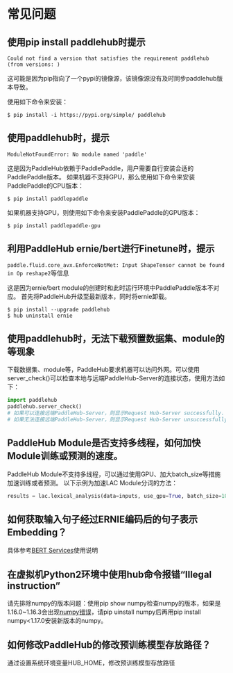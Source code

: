 # 常见问题

## 使用pip install paddlehub时提示
`Could not find a version that satisfies the requirement paddlehub (from versions: )`

这可能是因为pip指向了一个pypi的镜像源，该镜像源没有及时同步paddlehub版本导致。

使用如下命令来安装：

```shell
$ pip install -i https://pypi.org/simple/ paddlehub
```

## 使用paddlehub时，提示
`ModuleNotFoundError: No module named 'paddle'`

这是因为PaddleHub依赖于PaddlePaddle，用户需要自行安装合适的PaddlePaddle版本。
如果机器不支持GPU，那么使用如下命令来安装PaddlePaddle的CPU版本：
```shell
$ pip install paddlepaddle
```

如果机器支持GPU，则使用如下命令来安装PaddlePaddle的GPU版本：
```shell
$ pip install paddlepaddle-gpu
```

## 利用PaddleHub ernie/bert进行Finetune时，提示
`paddle.fluid.core_avx.EnforceNotMet: Input ShapeTensor cannot be found in Op reshape2`等信息

这是因为ernie/bert module的创建时和此时运行环境中PaddlePaddle版本不对应。
首先将PaddleHub升级至最新版本，同时将ernie卸载。
```shell
$ pip install --upgrade paddlehub
$ hub uninstall ernie
```

## 使用paddlehub时，无法下载预置数据集、module的等现象

下载数据集、module等，PaddleHub要求机器可以访问外网。可以使用server_check()可以检查本地与远端PaddleHub-Server的连接状态，使用方法如下：

```python
import paddlehub
paddlehub.server_check()
# 如果可以连接远端PaddleHub-Server，则显示Request Hub-Server successfully.
# 如果无法连接远端PaddleHub-Server，则显示Request Hub-Server unsuccessfully.
```

## PaddleHub Module是否支持多线程，如何加快Module训练或预测的速度。

PaddleHub Module不支持多线程，可以通过使用GPU、加大batch_size等措施加速训练或者预测。
以下示例为加速LAC Module分词的方法：

```python
results = lac.lexical_analysis(data=inputs, use_gpu=True, batch_size=10)
```

## 如何获取输入句子经过ERNIE编码后的句子表示Embedding？

具体参考[BERT Services](./tutorial/bert_service.md)使用说明

## 在虚拟机Python2环境中使用hub命令报错“Illegal instruction”

请先排除numpy的版本问题：使用pip show numpy检查numpy的版本，如果是1.16.0~1.16.3会出现[numpy错误](https://github.com/numpy/numpy/issues/9532)，请pip uinstall numpy后再用pip install numpy<1.17.0安装新版本的numpy。

## 如何修改PaddleHub的修改预训练模型存放路径？

通过设置系统环境变量HUB_HOME，修改预训练模型存放路径
